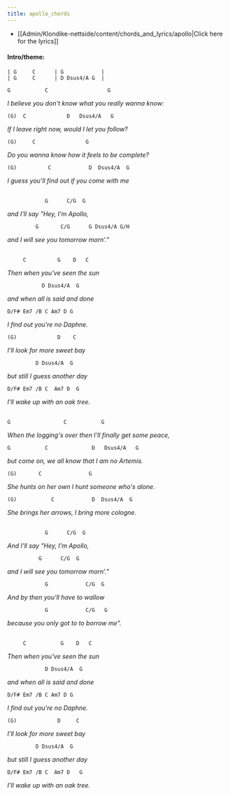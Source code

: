 ```yaml
---
title: apollo_chords
---
```

* [[Admin/Klondike-nettside/content/chords_and_lyrics/apollo|Click here for the lyrics]]
#### Intro/theme:  
```
| G     C      | G            |
| G     C      | D Dsus4/A G  |
```

`G           C                   G`

*I believe you don't know what you really wanna know:*

`(G)  C             D   Dsus4/A   G`

*If I leave right now, would I let you follow?*

`(G)     C                G`

*Do you wanna know how it feels to be complete?*

`(G)          C            D  Dsus4/A  G`

*I guess you'll find out if you come with me*
<br><br>

`            G      C/G  G`

*and I’ll say "Hey, I'm Apollo,*

`         G       C/G      G Dsus4/A G/H`

*and I will see you tomorrow morn’.”*
<br><br>

`     C          G    D   C`

*Then when you've seen the sun*

`           D Dsus4/A  G` 

*and when all is said and done*

`D/F# Em7 /B C Am7 D G`

*I find out you're no Daphne.*

`(G)             D    C`

*I'll look for more sweet bay*

`         D Dsus4/A  G`

*but still I guess another day*

`D/F# Em7 /B C  Am7 D  G`

*I'll wake up with an oak tree.*
<br><br>

`G                 C           G`

*When the logging's over then I'll finally get some peace,*

`G           C              D   Dsus4/A   G`

*but come on, we all know that I am no Artemis.*

`(G)       C               G`

*She hunts on her own I hunt someone who's alone.*

`(G)           C            D  Dsus4/A  G`

*She brings her arrows, I bring more cologne.*
<br><br>

`            G      C/G  G`

*And I'll say "Hey, I'm Apollo,*

`          G      C/G  G`

*and I will see you tomorrow morn’.”*

`            G            C/G  G`

*And by then you'll have to wallow*

`            G            C/G   G`

*because you only got to to borrow me".*
<br><br>

`     C           G    D   C`

*Then when you've seen the sun*

`            D Dsus4/A  G` 

*and when all is said and done*

`D/F# Em7 /B C Am7 D G`

*I find out you're no Daphne.*

`(G)             D     C`

*I'll look for more sweet bay*

`         D Dsus4/A  G`

*but still I guess another day*

`D/F# Em7 /B C  Am7 D   G`

*I'll wake up with an oak tree.*